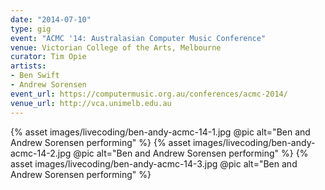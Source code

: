 ```yaml
---
date: "2014-07-10"
type: gig
event: "ACMC '14: Australasian Computer Music Conference"
venue: Victorian College of the Arts, Melbourne
curator: Tim Opie
artists:
- Ben Swift
- Andrew Sorensen
event_url: https://computermusic.org.au/conferences/acmc-2014/
venue_url: http://vca.unimelb.edu.au
---
```


{% asset images/livecoding/ben-andy-acmc-14-1.jpg @pic alt="Ben and Andrew Sorensen performing" %}
{% asset images/livecoding/ben-andy-acmc-14-2.jpg @pic alt="Ben and Andrew Sorensen performing" %}
{% asset images/livecoding/ben-andy-acmc-14-3.jpg @pic alt="Ben and Andrew Sorensen performing" %}
